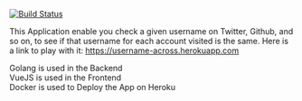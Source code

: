[![Build Status](https://travis-ci.org/victorsteven/Username-Across-Platforms.svg?branch=master)](https://travis-ci.org/victorsteven/Username-Across-Platforms)

This Application enable you check a given username on Twitter, Github, and so on, to see if that username for each account visited is the same.
Here is a link to play with it: https://username-across.herokuapp.com

Golang is used in the Backend <br/>
VueJS is used in the Frontend <br/>
Docker is used to Deploy the App on Heroku
